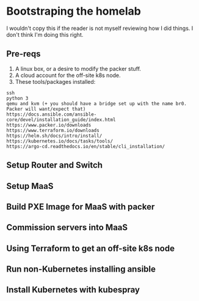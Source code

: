 # Bootstraping the homelab

I wouldn't copy this if the reader is not myself reviewing how I did things. I don't think I'm doing this right.

## Pre-reqs
1. A linux box, or a desire to modify the packer stuff.
2. A cloud account for the off-site k8s node.
3. These tools/packages installed:
```
ssh
python 3
qemu and kvm (+ you should have a bridge set up with the name br0. Packer will want/expect that)
https://docs.ansible.com/ansible-core/devel/installation_guide/index.html
https://www.packer.io/downloads
https://www.terraform.io/downloads
https://helm.sh/docs/intro/install/
https://kubernetes.io/docs/tasks/tools/
https://argo-cd.readthedocs.io/en/stable/cli_installation/

```

## Setup Router and Switch


## Setup MaaS


## Build PXE Image for MaaS with packer


## Commission servers into MaaS



## Using Terraform to get an off-site k8s node



## Run non-Kubernetes installing ansible




## Install Kubernetes with kubespray

